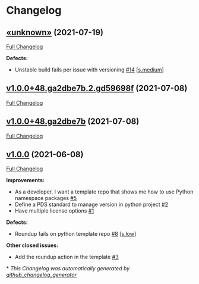 # Changelog

## [«unknown»](https://github.com/NASA-PDS/pds-template-repo-python/tree/«unknown») (2021-07-19)

[Full Changelog](https://github.com/NASA-PDS/pds-template-repo-python/compare/v1.0.0+48.ga2dbe7b.2.gd59698f...«unknown»)

**Defects:**

- Unstable build fails per issue with versioning [\#14](https://github.com/NASA-PDS/pds-template-repo-python/issues/14) [[s.medium](https://github.com/NASA-PDS/pds-template-repo-python/labels/s.medium)]

## [v1.0.0+48.ga2dbe7b.2.gd59698f](https://github.com/NASA-PDS/pds-template-repo-python/tree/v1.0.0+48.ga2dbe7b.2.gd59698f) (2021-07-08)

[Full Changelog](https://github.com/NASA-PDS/pds-template-repo-python/compare/v1.0.0+48.ga2dbe7b...v1.0.0+48.ga2dbe7b.2.gd59698f)

## [v1.0.0+48.ga2dbe7b](https://github.com/NASA-PDS/pds-template-repo-python/tree/v1.0.0+48.ga2dbe7b) (2021-07-08)

[Full Changelog](https://github.com/NASA-PDS/pds-template-repo-python/compare/v1.0.0...v1.0.0+48.ga2dbe7b)

## [v1.0.0](https://github.com/NASA-PDS/pds-template-repo-python/tree/v1.0.0) (2021-06-08)

[Full Changelog](https://github.com/NASA-PDS/pds-template-repo-python/compare/ab80899dbf13ccf7d0b2e1debd5ec2c66270fec5...v1.0.0)

**Improvements:**

- As a developer, I want a template repo that shows me how to use Python namespace packages [\#5](https://github.com/NASA-PDS/pds-template-repo-python/issues/5)
- Define a PDS standard to manage version in python project [\#2](https://github.com/NASA-PDS/pds-template-repo-python/issues/2)
- Have multiple license options [\#1](https://github.com/NASA-PDS/pds-template-repo-python/issues/1)

**Defects:**

- Roundup fails on python template repo [\#8](https://github.com/NASA-PDS/pds-template-repo-python/issues/8) [[s.low](https://github.com/NASA-PDS/pds-template-repo-python/labels/s.low)]

**Other closed issues:**

- Add the roundup action in the template [\#3](https://github.com/NASA-PDS/pds-template-repo-python/issues/3)



\* *This Changelog was automatically generated by [github_changelog_generator](https://github.com/github-changelog-generator/github-changelog-generator)*
